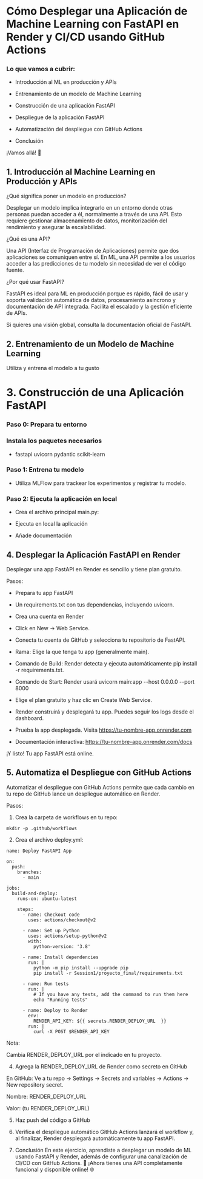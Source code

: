 # Cómo Desplegar una Aplicación de Machine Learning con FastAPI en Render y CI/CD usando GitHub Actions

### Lo que vamos a cubrir:

* Introducción al ML en producción y APIs

* Entrenamiento de un modelo de Machine Learning

*  Construcción de una aplicación FastAPI

*  Despliegue de la aplicación FastAPI

*  Automatización del despliegue con GitHub Actions

*  Conclusión


¡Vamos allá! 🚀


## 1. Introducción al Machine Learning en Producción y APIs

¿Qué significa poner un modelo en producción?

Desplegar un modelo implica integrarlo en un entorno donde otras personas puedan acceder a él, normalmente a través de una API. Esto requiere gestionar almacenamiento de datos, monitorización del rendimiento y asegurar la escalabilidad.


¿Qué es una API?

Una API (Interfaz de Programación de Aplicaciones) permite que dos aplicaciones se comuniquen entre sí. En ML, una API permite a los usuarios acceder a las predicciones de tu modelo sin necesidad de ver el código fuente.

¿Por qué usar FastAPI?

FastAPI es ideal para ML en producción porque es rápido, fácil de usar y soporta validación automática de datos, procesamiento asíncrono y documentación de API integrada. Facilita el escalado y la gestión eficiente de APIs.

Si quieres una visión global, consulta la documentación oficial de FastAPI.

## 2. Entrenamiento de un Modelo de Machine Learning

Utiliza y entrena el modelo a tu gusto

# 3. Construcción de una Aplicación FastAPI

### Paso 0: Prepara tu entorno

### Instala los paquetes necesarios
* fastapi uvicorn pydantic scikit-learn



### Paso 1: Entrena tu modelo

* Utiliza MLFlow para trackear los experimentos y registrar tu modelo.


### Paso 2: Ejecuta la aplicación en local

* Crea el archivo principal main.py:

* Ejecuta en local la aplicación

* Añade documentación

## 4. Desplegar la Aplicación FastAPI en Render
Desplegar una app FastAPI en Render es sencillo y tiene plan gratuito.

Pasos:

* Prepara tu app FastAPI

* Un requirements.txt con tus dependencias, incluyendo uvicorn.

* Crea una cuenta en Render

* Click en New → Web Service.

* Conecta tu cuenta de GitHub y selecciona tu repositorio de FastAPI.

* Rama: Elige la que tenga tu app (generalmente main).

* Comando de Build: Render detecta y ejecuta automáticamente pip install -r requirements.txt.

* Comando de Start: Render usará uvicorn main:app --host 0.0.0.0 --port 8000

* Elige el plan gratuito y haz clic en Create Web Service.

* Render construirá y desplegará tu app. Puedes seguir los logs desde el dashboard.

* Prueba la app desplegada. Visita https://tu-nombre-app.onrender.com

* Documentación interactiva: https://tu-nombre-app.onrender.com/docs

¡Y listo! Tu app FastAPI está online.

## 5. Automatiza el Despliegue con GitHub Actions
Automatizar el despliegue con GitHub Actions permite que cada cambio en tu repo de GitHub lance un despliegue automático en Render.

Pasos:
1. Crea la carpeta de workflows en tu repo:
```
mkdir -p .github/workflows
```
2. Crea el archivo deploy.yml:
```
name: Deploy FastAPI App

on:
  push:
    branches:
      - main

jobs:
  build-and-deploy:
    runs-on: ubuntu-latest

    steps:
      - name: Checkout code
        uses: actions/checkout@v2

      - name: Set up Python
        uses: actions/setup-python@v2
        with:
          python-version: '3.8'

      - name: Install dependencies
        run: |
          python -m pip install --upgrade pip
          pip install -r Session1/proyecto_final/requirements.txt

      - name: Run tests
        run: |
          # If you have any tests, add the command to run them here
          echo "Running tests"

      - name: Deploy to Render
        env:
          RENDER_API_KEY: ${{ secrets.RENDER_DEPLOY_URL  }}
        run: |
          curl -X POST $RENDER_API_KEY
```
Nota:

Cambia RENDER_DEPLOY_URL por el indicado en tu proyecto.


4. Agrega la RENDER_DEPLOY_URL de Render como secreto en GitHub

En GitHub: Ve a tu repo → Settings → Secrets and variables → Actions → New repository secret.

Nombre: RENDER_DEPLOY_URL

Valor: (tu RENDER_DEPLOY_URL)

5. Haz push del código a GitHub


6. Verifica el despliegue automático
GitHub Actions lanzará el workflow y, al finalizar, Render desplegará automáticamente tu app FastAPI.

7. Conclusión
En este ejercicio, aprendiste a desplegar un modelo de ML usando FastAPI y Render, además de configurar una canalización de CI/CD con GitHub Actions. 🚀 ¡Ahora tienes una API completamente funcional y disponible online! 🌐